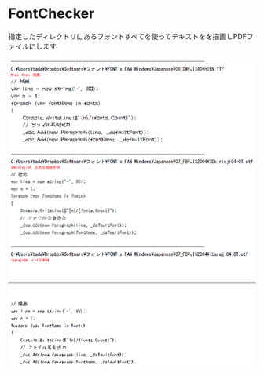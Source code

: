 # FontChecker
指定したディレクトリにあるフォントすべてを使ってテキストをを描画しPDFファイルにします

![サンプル画像](https://github.com/marony/FontChecker/blob/master/doc/sample.png)
